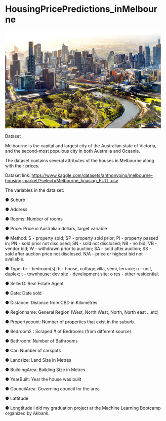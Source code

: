 # HousingPricePredictions_inMelbourne

![Resim Açıklaması](
https://github.com/berkezkul/HousingPricePredictions_inMelbourne/blob/main/melbourne.png)


Dataset

Melbourne is the capital and largest city of the Australian state of Victoria, and the second-most populous city in both Australia and Oceania. 

The dataset contains several attributes of the houses in Melbourne along with their prices. 

Dataset link:  https://www.kaggle.com/datasets/anthonypino/melbourne-housing-market/?select=Melbourne_housing_FULL.csv

The variables in the data set:

● Suburb

● Address

● Rooms: Number of rooms

● Price: Price in Australian dollars, target variable

● Method: S - property sold; SP - property sold prior; PI - property passed in; PN - sold prior not disclosed;
SN - sold not disclosed; NB - no bid; VB - vendor bid; W - withdrawn prior to auction; SA - sold after
auction; SS - sold after auction price not disclosed. N/A - price or highest bid not available.

● Type: br - bedroom(s); h - house, cottage,villa, semi, terrace; u - unit, duplex; t - townhouse; dev site -
development site; o res - other residential.

● SellerG: Real Estate Agent

● Date: Date sold

● Distance: Distance from CBD in Kilometres

● Regionname: General Region (West, North West, North, North east ...etc)

● Propertycount: Number of properties that exist in the suburb.

● Bedroom2 : Scraped # of Bedrooms (from different source)

● Bathroom: Number of Bathrooms

● Car: Number of carspots

● Landsize: Land Size in Metres

● BuildingArea: Building Size in Metres

● YearBuilt: Year the house was built

● CouncilArea: Governing council for the area

● Lattitude

● Longtitude
I did my graduation project at the Machine Learning Bootcamp organized by Akbank.
